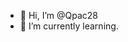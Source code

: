 - 👋 Hi, I’m @Qpac28
- 🌱 I’m currently learning. 

<!---
Qpac28/Qpac28 is a ✨ special ✨ repository because its `README.md` (this file) appears on your GitHub profile.
You can click the Preview link to take a look at your changes.
--->
